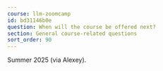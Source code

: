 ```yaml
---
course: llm-zoomcamp
id: bd31146b0e
question: When will the course be offered next?
section: General course-related questions
sort_order: 90
---
```


Summer 2025 (via Alexey).


